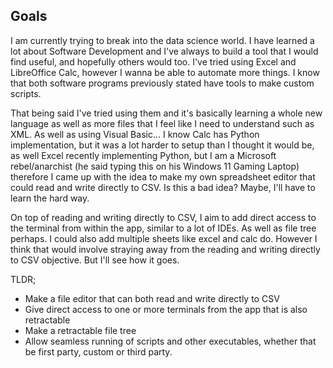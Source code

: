 ## Goals

I am currently trying to break into the data science world. I have learned a lot about Software Development and I've always to build a tool that I would find useful, and hopefully others would too. I've tried using Excel and LibreOffice Calc, however I wanna be able to automate more things. I know that both software programs previously stated have tools to make custom scripts.

That being said I've tried using them and it's basically learning a whole new language as well as more files that I feel like I need to understand such as XML. As well as using Visual Basic... I know Calc has Python implementation, but it was a lot harder to setup than I thought it would be, as well Excel recently implementing Python, but I am a Microsoft rebel/anarchist (he said typing this on his Windows 11 Gaming Laptop) therefore I came up with the idea to make my own spreadsheet editor that could read and write directly to CSV. Is this a bad idea? Maybe, I'll have to learn the hard way.

On top of reading and writing directly to CSV, I aim to add direct access to the terminal from within the app, similar to a lot of IDEs. As well as file tree perhaps. I could also add multiple sheets like excel and calc do. However I think that would involve straying away from the reading and writing directly to CSV objective. But I'll see how it goes.

TLDR;
- Make a file editor that can both read and write directly to CSV
- Give direct access to one or more terminals from the app that is also retractable
- Make a retractable file tree
- Allow seamless running of scripts and other executables, whether that be first party, custom or third party.